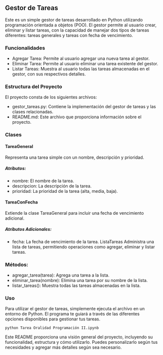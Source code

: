 ## Gestor de Tareas
Este es un simple gestor de tareas desarrollado en Python utilizando programación orientada a objetos (POO). El gestor permite al usuario crear, eliminar y listar tareas, con la capacidad de manejar dos tipos de tareas diferentes: tareas generales y tareas con fecha de vencimiento.

### Funcionalidades
- Agregar Tarea: Permite al usuario agregar una nueva tarea al gestor.
- Eliminar Tarea: Permite al usuario eliminar una tarea existente del gestor.
- Listar Tareas: Muestra al usuario todas las tareas almacenadas en el gestor, con sus respectivos detalles.
### Estructura del Proyecto
El proyecto consta de los siguientes archivos:

- gestor_tareas.py: Contiene la implementación del gestor de tareas y las clases relacionadas.
- README.md: Este archivo que proporciona información sobre el proyecto.

### Clases
#### TareaGeneral
Representa una tarea simple con un nombre, descripción y prioridad.
##### Atributos:
- nombre: El nombre de la tarea.
- descripcion: La descripción de la tarea.
- prioridad: La prioridad de la tarea (alta, media, baja).

#### TareaConFecha
Extiende la clase TareaGeneral para incluir una fecha de vencimiento adicional.
##### Atributos Adicionales:
- fecha: La fecha de vencimiento de la tarea.
ListaTareas
Administra una lista de tareas, permitiendo operaciones como agregar, eliminar y listar tareas.

### Métodos:
- agregar_tarea(tarea): Agrega una tarea a la lista.
- eliminar_tarea(nombre): Elimina una tarea por su nombre de la lista.
- listar_tareas(): Muestra todas las tareas almacenadas en la lista.

### Uso
Para utilizar el gestor de tareas, simplemente ejecuta el archivo en un entorno de Python. El programa te guiará a través de las diferentes opciones disponibles para gestionar tus tareas.


`python Tarea Oralidad Programación II.ipynb`

Este README proporciona una visión general del proyecto, incluyendo su funcionalidad, estructura y cómo utilizarlo. Puedes personalizarlo según tus necesidades y agregar más detalles según sea necesario.